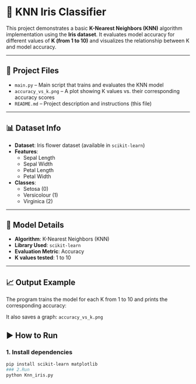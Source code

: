 # 🌸 KNN Iris Classifier

This project demonstrates a basic **K-Nearest Neighbors (KNN)** algorithm implementation using the **Iris dataset**. It evaluates model accuracy for different values of **K (from 1 to 10)** and visualizes the relationship between K and model accuracy.

---

## 📂 Project Files

- `main.py` – Main script that trains and evaluates the KNN model
- `accuracy_vs_k.png` – A plot showing K values vs. their corresponding accuracy scores
- `README.md` – Project description and instructions (this file)

---

## 📊 Dataset Info

- **Dataset**: Iris flower dataset (available in `scikit-learn`)
- **Features**:
  - Sepal Length
  - Sepal Width
  - Petal Length
  - Petal Width
- **Classes**:
  - Setosa (0)
  - Versicolour (1)
  - Virginica (2)

---

## 🧠 Model Details

- **Algorithm**: K-Nearest Neighbors (KNN)
- **Library Used**: `scikit-learn`
- **Evaluation Metric**: Accuracy
- **K values tested**: 1 to 10

---

## 📈 Output Example

The program trains the model for each K from 1 to 10 and prints the corresponding accuracy:


It also saves a graph: `accuracy_vs_k.png` 


## ▶️ How to Run

### 1. Install dependencies

```bash
pip install scikit-learn matplotlib
### 2.Run
python Knn_iris.py

